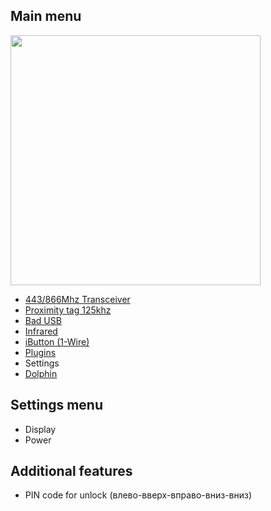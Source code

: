 ## Main menu

<img width="400" src="https://hsto.org/webt/uh/wo/01/uhwo01ftylu-gdb_4qp2vxgjmte.png" />

* [443/866Mhz Transceiver](Sub-1-GHz-radio)
* [Proximity tag 125khz](125-kHz-RFID)
* [Bad USB](USB)
* [Infrared](Infrared)
* [iButton (1-Wire)](iButton-contact-keys)
* [Plugins](Plugins)
* Settings
* [Dolphin](Tamagotchi)

## Settings menu

* Display
* Power

## Additional features

* PIN code for unlock (влево-вверх-вправо-вниз-вниз)